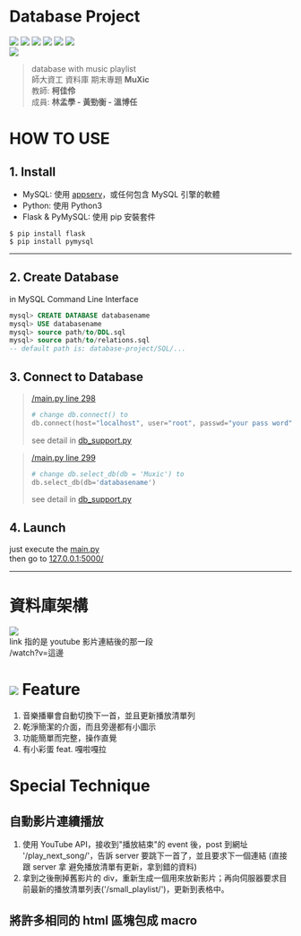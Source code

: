 # Database Project
[![](https://img.shields.io/badge/MySQL-yellow.svg)](https://www.mysql.com/)
[![](https://img.shields.io/badge/AppServ-lightgrey.svg)](https://www.appserv.org/en/)
[![](https://img.shields.io/badge/Python-PyMySQL-blue.svg?logo=python)](https://pymysql.readthedocs.io/en/latest/)
[![](https://img.shields.io/badge/Python-Flask-blue.svg?logo=flask)](http://flask.pocoo.org/)
![](https://img.shields.io/badge/front_end-Bootstrap%20%7C%20jQuery-blueviolet.svg)
[![](https://img.shields.io/badge/YouTube_API-orange.svg?logo=youtube&logoColor=red&labelColor=white)](https://developers.google.com/youtube/iframe_api_reference)  
[![](https://img.shields.io/badge/Just-Fun-yellow.svg)](https://shields.io/)

> database with music playlist  
> 師大資工 資料庫 期末專題 **MuXic**  
> 教師: **柯佳伶**  
> 成員: **林孟學 - 黃勁衡 - 溫博任**

# HOW TO USE

## 1. Install
- MySQL: 使用 [appserv](https://www.appserv.org/en/download/)，或任何包含 MySQL 引擎的軟體
- Python: 使用 Python3
- Flask & PyMySQL: 使用 pip 安裝套件
```
$ pip install flask
$ pip install pymysql
```
---

## 2. Create Database
in MySQL Command Line Interface
```sql
mysql> CREATE DATABASE databasename
mysql> USE databasename
mysql> source path/to/DDL.sql
mysql> source path/to/relations.sql
-- default path is: database-project/SQL/...
```

## 3. Connect to Database
> [/main.py line 298](main.py#L298)
> ```python
> # change db.connect() to
> db.connect(host="localhost", user="root", passwd="your pass word")
> ```
> see detail in [db_support.py](db_support.py#L38)  

> [/main.py line 299](main.py#L299)
> ```python
> # change db.select_db(db = 'Muxic') to
> db.select_db(db='databasename')
> ```
> see detail in [db_support.py](db_support.py#L44)

## 4. Launch
just execute the [main.py](main.py)  
then go to [127.0.0.1:5000/]()

---
# 資料庫架構
[![](https://i.imgur.com/kyxrnQ0.jpg)](/SQL/DDL.sql)  
link 指的是 youtube 影片連結後的那一段  
/watch?v=這邊

# ![](https://www.zwicon.com/img/icons/svg/development/deploy.svg) Feature
1. 音樂播畢會自動切換下一首，並且更新播放清單列
2. 乾淨簡潔的介面，而且旁邊都有小圖示
3. 功能簡單而完整，操作直覺
4. 有小彩蛋 feat. 嘎啦嘎拉

# Special Technique
## 自動影片連續播放
1. 使用 YouTube API，接收到"播放結束"的 event 後，post 到網址 '/play_next_song/'，告訴 server 要跳下一首了，並且要求下一個連結 (直接跟 server 拿 避免播放清單有更新，拿到錯的資料)
2. 拿到之後刪掉舊影片的 div，重新生成一個用來放新影片；再向伺服器要求目前最新的播放清單列表('/small_playlist/')，更新到表格中。
## 將許多**相同的** html 區塊包成 macro